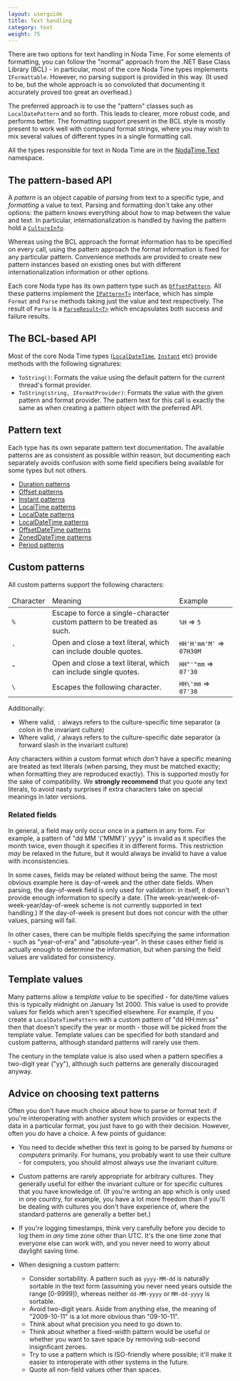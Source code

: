 ```yaml
---
layout: userguide
title: Text handling
category: text
weight: 75
---
```


There are two options for text handling in Noda Time. For some elements of
formatting, you can follow the "normal" approach from the .NET Base Class
Library (BCL) - in particular, most of the core Noda Time types implements
`IFormattable`. However, no parsing support is provided in this way. (It used
to be, but the whole approach is so convoluted that documenting it accurately
proved too great an overhead.)

The preferred approach is to use the "pattern" classes such as `LocalDatePattern`
and so forth. This leads to clearer, more robust code, and performs better. The formatting
support present in the BCL style is mostly present to work well with compound format strings,
where you may wish to mix several values of different types in a single formatting call.

All the types responsible for text in Noda Time are in the
[NodaTime.Text][3] namespace.

The pattern-based API
---------------------

A *pattern* is an object capable of *parsing* from text to a specific
type, and *formatting* a value to text. Parsing and formatting don't
take any other options: the pattern knows everything about how to
map between the value and text. In particular, internationalization
is handled by having the pattern hold a [`CultureInfo`][2].

Whereas using the BCL approach the format
information has to be specified on every call, using the pattern
approach the format information is fixed for any particular pattern.
Convenience methods are provided to create new pattern instances
based on existing ones but with different internationalization
information or other options.

Each core Noda type has its own pattern type such as
[`OffsetPattern`](noda-type://NodaTime.Text.OffsetPattern). All
these patterns implement the
[`IPattern<T>`](noda-type://NodaTime.Text.IPattern_1) interface,
which has simple `Format` and `Parse` methods taking just the value
and text respectively. The result of `Parse` is a
[`ParseResult<T>`](noda-type://NodaTime.Text.ParseResult_1) which
encapsulates both success and failure results.

The BCL-based API
-----------------

Most of the core Noda Time types ([`LocalDateTime`][4],
[`Instant`][5] etc) provide methods with the
following signatures:

- `ToString()`: Formats the value using the default pattern for the
current thread's format provider.
- `ToString(string, IFormatProvider)`: Formats the value with the
given pattern and format provider. The pattern text for this call is
exactly the same as when creating a pattern object with the preferred API.

Pattern text
------------

Each type has its own separate pattern text documentation. The
available patterns are as consistent as possible within reason, but
documenting each separately avoids confusion with some field
specifiers being available for some types but not others.

- [Duration patterns](duration-patterns.html)
- [Offset patterns](offset-patterns.html)
- [Instant patterns](instant-patterns.html)
- [LocalTime patterns](localtime-patterns.html)
- [LocalDate patterns](localdate-patterns.html)
- [LocalDateTime patterns](localdatetime-patterns.html)
- [OffsetDateTime patterns](offsetdatetime-patterns.html)
- [ZonedDateTime patterns](zoneddatetime-patterns.html)
- [Period patterns](period-patterns.html)

<a name="custom-patterns"></a>Custom patterns
---------------

All custom patterns support the following characters:

<table>
  <thead>
    <tr>
      <td>Character</td>
      <td>Meaning</td>
      <td>Example</td>
    </tr>
  </thead>
  <tbody>
    <tr>
      <td><code>%</code></td>
      <td>Escape to force a single-character custom pattern to be treated as such.</td>
      <td><code>%H</code> => <code>5</code></td>
    </tr>
    <tr>
      <td><code>'</code></td>
      <td>
        Open and close a text literal, which can include
        double quotes.
      </td>
      <td><code>HH'H'mm'M'</code> => <code>07H30M</code></td>
    </tr>
    <tr>
      <td><code>"</code></td>
      <td>
        Open and close a text literal, which can include
        single quotes.
      </td>
      <td><code>HH"'"mm</code> => <code>07'30</code></td>
    </tr>
    <tr>
      <td><code>\</code></td>
      <td>
        Escapes the following character.
      </td>
      <td><code>HH\'mm</code> => <code>07'30</code></td>
    </tr>
  </tbody>
</table>

Additionally:

- Where valid, `:` always refers to the culture-specific time separator (a colon in the invariant culture)
- Where valid, `/` always refers to the culture-specific date separator (a forward slash in the invariant culture)

Any characters within a custom format which *don't* have a specific
meaning are treated as text literals (when parsing, they must be
matched exactly; when formatting they are reproduced exactly). This
is supported mostly for the sake of compatibility. We **strongly
recommend** that you quote any text literals, to avoid nasty
surprises if extra characters take on special meanings in later
versions.

### Related fields

In general, a field may only occur once in a pattern in any form. For example, a pattern of "dd MM '('MMM')' yyyy" is invalid as it specifies the month twice, even though it specifies it in different forms. This restriction *may* be relaxed in the future, but it would always be invalid to have a value with inconsistencies.

In some cases, fields may be related without being the same. The most obvious example here is day-of-week and the other date fields. When parsing, the day-of-week field is only used for validation: in itself, it doesn't provide enough information to specify a date. (The week-year/week-of-week-year/day-of-week scheme is not currently supported in text handling.) If the day-of-week is present but does not concur with the other values, parsing will fail.

In other cases, there can be multiple fields specifying the same information - such as "year-of-era" and "absolute-year". In these cases either field is actually enough to determine the information, but when parsing the field values are validated for consistency.

Template values
---------------

Many patterns allow a *template value* to be specified - for date/time values this is typically midnight on January 1st 2000. This value is used to provide values for fields which aren't specified elsewhere. For example, if you create a `LocalDateTimePattern` with a custom pattern of "dd HH:mm:ss" then that doesn't specify the year or month - those will be picked from the template value. Template values can be specified for both standard and custom patterns, although standard patterns will rarely use them.

The century in the template value is also used when a pattern specifies a two-digit year ("yy"), although such patterns are generally discouraged anyway.

Advice on choosing text patterns
--------------------------------

Often you don't have much choice about how to parse or format text: if you're interoperating with another system which provides or expects the data in a particular format, you just have to go with their decision. However, often you *do* have a choice. A few points of guidance:

- You need to decide whether this text is going to be parsed by *humans* or *computers* primarily. For humans, you probably want to use their culture - for computers, you should almost always use the invariant culture.
- Custom patterns are rarely appropriate for arbitrary cultures. They generally useful for either the invariant culture or for specific cultures that you have knowledge of. (If you're writing an app which is only used in one country, for example, you have a lot more freedom than if you'll be dealing with cultures you don't have experience of, where the standard patterns are generally a better bet.)
- If you're logging timestamps, think very carefully before you decide to log them in *any* time zone other than UTC. It's the one time zone that everyone else can work with, and you never need to worry about daylight saving time.
- When designing a custom pattern:
  - Consider sortability. A pattern such as `yyyy-MM-dd` is naturally sortable in the text form (assuming you never need years outside the range [0-9999]), whereas neither `dd-MM-yyyy` or `MM-dd-yyyy` is sortable.
  - Avoid two-digit years. Aside from anything else, the meaning of "2009-10-11" is a lot more obvious than "09-10-11".
  - Think about what precision you need to go down to.
  - Think about whether a fixed-width pattern would be useful or whether you want to save space by removing sub-second insignficant zeroes.
  - Try to use a pattern which is ISO-friendly where possible; it'll make it easier to interoperate with other systems in the future.
  - Quote all non-field values other than spaces.

  [2]: http://msdn.microsoft.com/en-us/library/system.globalization.cultureinfo.aspx
  [3]: noda-ns://NodaTime.Text
  [4]: noda-type://NodaTime.LocalDateTime
  [5]: noda-type://NodaTime.Instant
